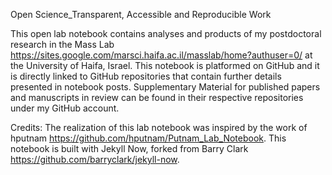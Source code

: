 Open Science_Transparent, Accessible and Reproducible Work

This open lab notebook contains analyses and products of my postdoctoral research in the Mass Lab https://sites.google.com/marsci.haifa.ac.il/masslab/home?authuser=0/ at the University of Haifa, Israel. This notebook is platformed on GitHub and it is directly linked to GitHub repositories that contain further details presented in notebook posts. Supplementary Material for published papers and manuscripts in review can be found in their respective repositories under my GitHub account.

Credits: The realization of this lab notebook was inspired by the work of hputnam https://github.com/hputnam/Putnam_Lab_Notebook. This notebook is built with Jekyll Now, forked from Barry Clark https://github.com/barryclark/jekyll-now.
